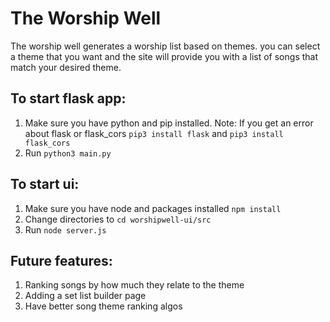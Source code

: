 # The Worship Well

The worship well generates a worship list based on themes. you can select a theme that you want and the site will provide you with a list of songs that match your desired theme.

## To start flask app:
1. Make sure you have python and pip installed. Note: If you get an error about flask or flask_cors `pip3 install flask` and `pip3 install flask_cors`
2. Run `python3 main.py`

## To start ui:
1. Make sure you have node and packages installed `npm install`
2. Change directories to `cd worshipwell-ui/src`
3. Run `node server.js`

## Future features:
1. Ranking songs by how much they relate to the theme
2. Adding a set list builder page
3. Have better song theme ranking algos
